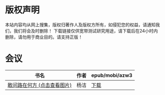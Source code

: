 # 版权声明

本站内容均从网上搜集，版权归著作人及版权方所有，如侵犯您的权益，请通知我们，我们将会及时删除！ 下载链接仅供宽带测试研究用途，请下载后在24小时内删除，请勿用于商业目的。请支持正版！

# 会议

| 书名 | 作者 | epub/mobi/azw3 |
| --- | --- | --- |
| [敢问路在何方 (点击查看图片)](https://www.dushupai.com/attachment/2024/06/02/1d73cd607355fa45.jpg) | 杨洁 | [下载](https://url89.ctfile.com/f/31084289-1357012768-569107?p=8866) |

